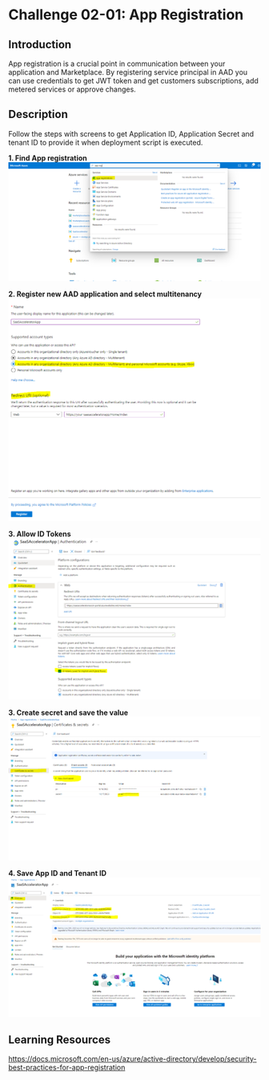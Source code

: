 # Challenge 02-01: App Registration

## Introduction
App registration is a crucial point in communication between your application and Marketplace. By registering service principal in AAD you can use credentials to get JWT token and get customers subscriptions, add metered services or approve changes.

## Description
Follow the steps with screens to get Application ID, Application Secret and tenant ID to provide it when deployment script is executed.

**1. Find App registration**
![Find App Regisdtration](images/aad_0.PNG)


**2. Register new AAD application and select multitenancy**
![Select multitenant](images/aad_1.PNG)

**3. Allow ID Tokens**
![Image 2](images/aad_2.PNG)

**3. Create secret and save the value**
![Image 3](images/aad_3.PNG)

**4. Save App ID and Tenant ID**
![Image 4](images/aad_4.PNG)


## Learning Resources
https://docs.microsoft.com/en-us/azure/active-directory/develop/security-best-practices-for-app-registration
